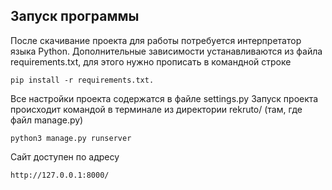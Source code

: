 ## Запуск программы
После скачивание проекта для работы потребуется интерпретатор языка Python. Дополнительные зависимости устанавливаются из файла requirements.txt, для этого нужно прописать в командной строке 
```
pip install -r requirements.txt. 
```
Все настройки проекта содержатся в файле settings.py
Запуск проекта происходит командой в терминале из директории rekruto/ (там, где файл manage.py) 
```
python3 manage.py runserver
```
Сайт доступен по адресу 
```
http://127.0.0.1:8000/
```
